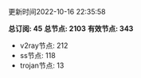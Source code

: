 更新时间2022-10-16 22:35:58

**总订阅: 45**
**总节点: 2103**
**有效节点: 343**
- v2ray节点: 212
- ss节点: 118
- trojan节点: 13
